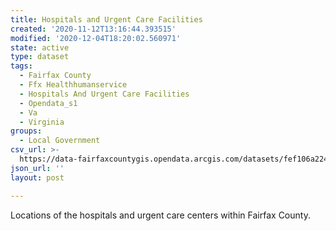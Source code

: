 ```yaml
---
title: Hospitals and Urgent Care Facilities
created: '2020-11-12T13:16:44.393515'
modified: '2020-12-04T18:20:02.560971'
state: active
type: dataset
tags:
  - Fairfax County
  - Ffx Healthhumanservice
  - Hospitals And Urgent Care Facilities
  - Opendata_s1
  - Va
  - Virginia
groups:
  - Local Government
csv_url: >-
  https://data-fairfaxcountygis.opendata.arcgis.com/datasets/fef106a224e348d2b53d2fcec52828c0_5.csv?outSR=%7B%22latestWkid%22%3A2283%2C%22wkid%22%3A102746%7D
json_url: ''
layout: post

---
```

Locations of the hospitals and urgent care centers within Fairfax County.
